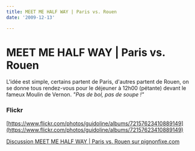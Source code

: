 ```yaml
---
title: MEET ME HALF WAY | Paris vs. Rouen
date: '2009-12-13'

---
```

# MEET ME HALF WAY | Paris vs. Rouen

L'idée est simple, certains partent de Paris, d'autres partent de Rouen, on se donne tous rendez-vous pour le déjeuner à 12h00 (pétante) devant le fameux Moulin de Vernon. _"Pas de bol, pas de soupe !"_

### Flickr

[https://www.flickr.com/photos/guidoline/albums/72157623410889149](https://www.flickr.com/photos/guidoline/albums/72157623410889149)

[Discussion MEET ME HALF WAY | Paris vs. Rouen sur pignonfixe.com](http://www.pignonfixe.com/comments.php?DiscussionID=24454)
